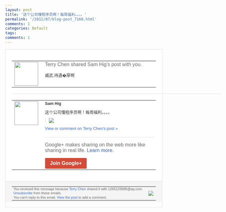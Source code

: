 ```yaml
---
layout: post
title: '这个公司懂程序员啊！每周福利。。。。'
permalink: '/2012/07/blog-post_7168.html'
comments: 1
categories: Default
tags: 
comments: 1
---
```

<div style="border:solid 1px #dfdfdf;color:#686868;font:13px Arial"><div style="background-color:#fff;padding:20px;"><table cellpadding="0" cellspacing="0"><tr><td style="padding-right:15px;vertical-align:top"><a href="https://plus.google.com/_/notifications/emlink?emrecipient=109554455967099403328&amp;emid=CKmXmq33hrECFamZ7Aod7H8AAA&amp;path=%2F108643996575278738906&amp;dt=1341642382940&amp;uob=8"><img height="75" src="https://lh3.googleusercontent.com/-KKRGTyJ5Bl0/AAAAAAAAAAI/AAAAAAAAEEY/jllxqER5dCk/s75-c-k-a/photo.jpg" style="border:solid 1px #cccccc;" width="75"/></a></td><td style="width:578px;color:#333;font:13px Arial;vertical-align:top;"><div style="color:#686868;font:16px Arial;;padding-bottom:15px">Terry Chen shared Sam Hig's post with you.</div><div style="padding-bottom:10px">威武,待遇�厚啊</div></td></tr></table><div style="margin:20px 0;border-bottom:solid 1px #dfdfdf;width:670px;"></div><table cellpadding="0" cellspacing="0"><tr><td style="padding-right:15px;vertical-align:top"><a href="https://plus.google.com/_/notifications/emlink?emrecipient=109554455967099403328&amp;emid=CKmXmq33hrECFamZ7Aod7H8AAA&amp;path=%2F112931547170152553706&amp;dt=1341642382940&amp;uob=8"><img height="75" src="https://lh4.googleusercontent.com/-bJVB90Uwe04/AAAAAAAAAAI/AAAAAAABZLQ/L7OKLfZ3AeU/s75-c-k-a/photo.jpg" style="border:solid 1px #cccccc;" width="75"/></a></td><td style="width:578px;color:#333;font:13px Arial;vertical-align:top;"><div style="font-weight:bold;padding-bottom:10px">Sam Hig</div><div style="padding-bottom:10px">这个公司懂程序员啊！每周福利。。。。</div><div style="margin-bottom:10px;padding-left:10px; border-left:2px solid #EAEAEA"><span style="margin-right:5px"><a href="https://plus.google.com/_/notifications/emlink?emrecipient=109554455967099403328&amp;emid=CKmXmq33hrECFamZ7Aod7H8AAA&amp;path=%2F108643996575278738906%2Fposts%2FiTqRUDCYmqR%3Fgpinv%3DAMIXal83Y_34JfcmTEaArR6sRDcr_1Hrj_2t1cUUq4IeysvrN3YnyaMQWInL2bCPtUrpYsTYoLSJW9EI6cVVk5mgEkTX-WKYSH1Aj99JyxqaLwPfOQSTVbw&amp;dt=1341642382940&amp;uob=8" style="zSoyz;"><img border="0" src="https://lh6.googleusercontent.com/-ILHmnuvXRVM/T_fSPZ6Z5VI/AAAAAAABayU/h1MmUtQzl28/h120/2012070612474212.jpeg" style="max-height:200px;max-width:275px"/></a></span></div><a href="https://plus.google.com/_/notifications/emlink?emrecipient=109554455967099403328&amp;emid=CKmXmq33hrECFamZ7Aod7H8AAA&amp;path=%2F108643996575278738906%2Fposts%2FiTqRUDCYmqR%3Fgpinv%3DAMIXal83Y_34JfcmTEaArR6sRDcr_1Hrj_2t1cUUq4IeysvrN3YnyaMQWInL2bCPtUrpYsTYoLSJW9EI6cVVk5mgEkTX-WKYSH1Aj99JyxqaLwPfOQSTVbw&amp;dt=1341642382940&amp;uob=8" style="color:#3366CC;text-decoration:none;">View or comment on Terry Chen's post »</a><div style="margin-top:20px;border-top:solid 1px #dfdfdf"><div style="padding:15px 0;color:#686868;font:16px Arial;">Google+ makes sharing on the web more like sharing in real life. <a href="http://www.google.com/+/learnmore/" style="color:#3366CC;text-decoration:none;">Learn more</a>.</div><a href="https://plus.google.com/_/notifications/emlink?emrecipient=109554455967099403328&amp;emid=CKmXmq33hrECFamZ7Aod7H8AAA&amp;path=%2F%3Fgpinv%3DAMIXal83Y_34JfcmTEaArR6sRDcr_1Hrj_2t1cUUq4IeysvrN3YnyaMQWInL2bCPtUrpYsTYoLSJW9EI6cVVk5mgEkTX-WKYSH1Aj99JyxqaLwPfOQSTVbw&amp;dt=1341642382940&amp;uob=8" style="display:inline-block;padding:7px 15px;background-color:#d44b38; color:#fff;font-size:16px; font-weight:bold;border-radius:2px;-webkit-border-radius:2px; -moz-border-radius:2px;border:solid 1px #c43b28; white-space:nowrap;text-decoration:none">Join Google+</a></div></td></tr></table></div><div style="border-top:solid 1px #dfdfdf;padding:0 20px; background-color:#f5f5f5"><table cellpadding="0" cellspacing="0" style="height:50px"><tbody><tr><td style="vertical-align:middle;width:100%; color:#636363;font:11px Arial; line-height:120%">You received this message because <a href="https://plus.google.com/_/notifications/emlink?emrecipient=109554455967099403328&amp;emid=CKmXmq33hrECFamZ7Aod7H8AAA&amp;path=%2F108643996575278738906%3Fgpinv%3DAMIXal83Y_34JfcmTEaArR6sRDcr_1Hrj_2t1cUUq4IeysvrN3YnyaMQWInL2bCPtUrpYsTYoLSJW9EI6cVVk5mgEkTX-WKYSH1Aj99JyxqaLwPfOQSTVbw&amp;dt=1341642382940&amp;uob=8" style="color:#3366CC;text-decoration:none;">Terry Chen</a> shared it with 1265133686@qq.com. <a href="https://plus.google.com/_/notifications/emlink?emrecipient=109554455967099403328&amp;emid=CKmXmq33hrECFamZ7Aod7H8AAA&amp;path=%2F_%2Fnonplus%2Femailsettings%3Fgpinv%3DAMIXal83Y_34JfcmTEaArR6sRDcr_1Hrj_2t1cUUq4IeysvrN3YnyaMQWInL2bCPtUrpYsTYoLSJW9EI6cVVk5mgEkTX-WKYSH1Aj99JyxqaLwPfOQSTVbw%26est%3DADH5u8UZC3wRlXl54MHWldvb9E8MPofvH-RLIHHjHeXia79nBXQFkegre1j1dqBMC6I-qQu1UxB8JdtuH-ndbD_ye9-JDeoXFWo8uE6OyFv-iFVqHTltn-ayET0JeDJwzvytqBewiNJ3&amp;dt=1341642382940&amp;uob=8" style="color:#3366CC;text-decoration:none;">Unsubscribe</a> from these emails.<br/>You can't reply to this email. <a href="https://plus.google.com/_/notifications/emlink?emrecipient=109554455967099403328&amp;emid=CKmXmq33hrECFamZ7Aod7H8AAA&amp;path=%2F108643996575278738906%2Fposts%2FiTqRUDCYmqR%3Fgpinv%3DAMIXal83Y_34JfcmTEaArR6sRDcr_1Hrj_2t1cUUq4IeysvrN3YnyaMQWInL2bCPtUrpYsTYoLSJW9EI6cVVk5mgEkTX-WKYSH1Aj99JyxqaLwPfOQSTVbw&amp;dt=1341642382940&amp;uob=8" style="color:#3366CC;text-decoration:none;">View the post</a> to add a comment.<br/></td><td><img src="https://ssl.gstatic.com/s2/oz/images/notifications/logo/google-plus-6617a72bb36cc548861652780c9e6ff1.png"/></td></tr></tbody></table></div></div>